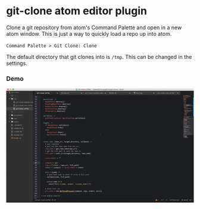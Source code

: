 # git-clone atom editor plugin

Clone a git repository from atom's Command Palette and open in a new atom window. This is just a way to quickly load a repo up into atom.

`Command Palette > Git Clone: Clone`

The default directory that git clones into is `/tmp`. This can be changed in the settings.

### Demo

![demo](screenshots/demo.gif)
